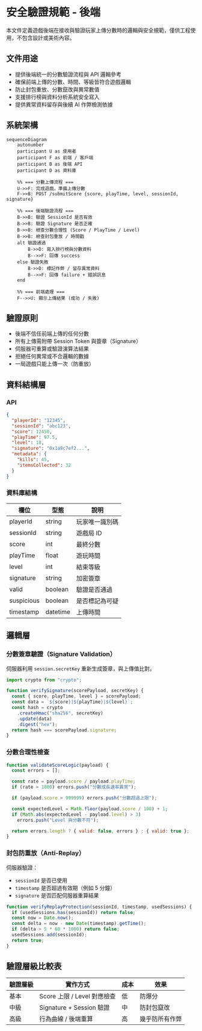 # 安全驗證規範 - 後端

本文件定義遊戲後端在接收與驗證玩家上傳分數時的邏輯與安全規範，僅供工程使用，不包含設計或美術內容。

## 文件用途

- 提供後端統一的分數驗證流程與 API 邏輯參考
- 確保前端上傳的分數、時間、等級皆符合遊戲邏輯
- 防止封包重放、分數竄改與異常數值
- 支援排行榜與資料分析系統安全寫入
- 提供異常資料留存與後續 AI 作弊檢測依據

## 系統架構

```mermaid
sequenceDiagram
    autonumber
    participant U as 使用者
    participant F as 前端 / 客戶端
    participant B as 後端 API
    participant D as 資料庫

    %% === 分數上傳流程 ===
    U->>F: 完成遊戲，準備上傳分數
    F->>B: POST /submitScore {score, playTime, level, sessionId, signature}

    %% === 後端驗證流程 ===
    B->>B: 驗證 SessionId 是否有效
    B->>B: 驗證 Signature 是否正確
    B->>B: 檢查分數合理性 (Score / PlayTime / Level)
    B->>B: 檢查封包重放 / 時間戳
    alt 驗證通過
        B->>D: 寫入排行榜與分數資料
        B-->>F: 回傳 success
    else 驗證失敗
        B->>D: 標記作弊 / 留存異常資料
        B-->>F: 回傳 failure + 錯誤訊息
    end

    %% === 前端處理 ===
    F-->>U: 顯示上傳結果 (成功 / 失敗)
```

## 驗證原則

- 後端不信任前端上傳的任何分數
- 所有上傳需附帶 Session Token 與簽章（Signature）
- 伺服器可重算或驗證演算法結果
- 拒絕任何異常或不合邏輯的數據
- 一局遊戲只能上傳一次（防重放）

## 資料結構層

### API

```json
{
  "playerId": "12345",
  "sessionId": "abc123",
  "score": 12450,
  "playTime": 97.5,
  "level": 18,
  "signature": "0x1a8c7ef2...",
  "metadata": {
    "kills": 45,
    "itemsCollected": 32
  }
}
```

### 資料庫結構

| 欄位       | 型態     | 說明           |
| ---------- | -------- | -------------- |
| playerId   | string   | 玩家唯一識別碼 |
| sessionId  | string   | 遊戲局 ID      |
| score      | int      | 最終分數       |
| playTime   | float    | 遊玩時間       |
| level      | int      | 結束等級       |
| signature  | string   | 加密簽章       |
| valid      | boolean  | 驗證是否通過   |
| suspicious | boolean  | 是否標記為可疑 |
| timestamp  | datetime | 上傳時間       |

## 邏輯層

### 分數簽章驗證（Signature Validation）

伺服器利用 `session.secretKey` 重新生成簽章，與上傳值比對。

```js
import crypto from "crypto";

function verifySignature(scorePayload, secretKey) {
  const { score, playTime, level } = scorePayload;
  const data = `${score}|${playTime}|${level}`;
  const hash = crypto
    .createHmac("sha256", secretKey)
    .update(data)
    .digest("hex");
  return hash === scorePayload.signature;
}
```

### 分數合理性檢查

```js
function validateScoreLogic(payload) {
  const errors = [];

  const rate = payload.score / payload.playTime;
  if (rate > 1000) errors.push("分數成長速率異常");

  if (payload.score > 999999) errors.push("分數超過上限");

  const expectedLevel = Math.floor(payload.score / 100) + 1;
  if (Math.abs(expectedLevel - payload.level) > 3)
    errors.push("Level 與分數不符");

  return errors.length ? { valid: false, errors } : { valid: true };
}
```

### 封包防重放（Anti-Replay）

伺服器驗證：

- `sessionId` 是否已使用
- `timestamp` 是否超過有效期（例如 5 分鐘）
- `signature` 是否匹配伺服器重算結果

```js
function verifyReplayProtection(sessionId, timestamp, usedSessions) {
  if (usedSessions.has(sessionId)) return false;
  const now = Date.now();
  const delta = now - new Date(timestamp).getTime();
  if (delta > 5 * 60 * 1000) return false;
  usedSessions.add(sessionId);
  return true;
}
```

## 驗證層級比較表

| 驗證層級 | 實作方式                    | 成本 | 效果           |
| -------- | --------------------------- | ---- | -------------- |
| 基本     | Score 上限 / Level 對應檢查 | 低   | 防爆分         |
| 中級     | Signature + Session 驗證    | 中   | 防封包竄改     |
| 高級     | 行為曲線 / 後端重算         | 高   | 幾乎防所有作弊 |
